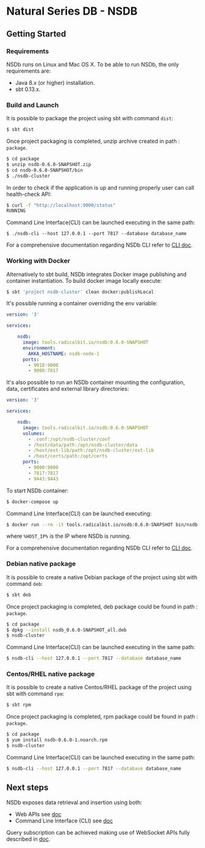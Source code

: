 # Natural Series DB - NSDB #

## Getting Started
### Requirements
NSDb runs on Linux and Mac OS X. To be able to run NSDb, the only requirements are:

- Java 8.x (or higher) installation.
- sbt 0.13.x.

### Build and Launch
It is possible to package the project using sbt with command `dist`:
```bash
$ sbt dist
```

Once project packaging is completed, unzip archive created in path : `package`.
```bash
$ cd package
$ unzip nsdb-0.6.0-SNAPSHOT.zip
$ cd nsdb-0.6.0-SNAPSHOT/bin
$ ./nsdb-cluster
```
In order to check if the application is up and running properly user can call health-check API:
```bash
$ curl -f "http://localhost:9000/status"
RUNNING
```
Command Line Interface(CLI) can be launched executing in the same path:
```
$ ./nsdb-cli --host 127.0.0.1 --port 7817 --database database_name
```
For a comprehensive documentation regarding NSDb CLI refer to  [CLI doc](CLI_doc.md).

### Working with Docker
Alternatively to sbt build, NSDb integrates Docker image publishing and container instantiation.
To build docker image locally execute:

```bash
$ sbt 'project nsdb-cluster' clean docker:publishLocal
```

It's possible running a container overriding the env variable:

```yaml
version: '3'

services:

    nsdb:
      image: tools.radicalbit.io/nsdb:0.6.0-SNAPSHOT
      environment:
        AKKA_HOSTNAME: nsdb-node-1
      ports:
        - 9010:9000
        - 9000:7817
```

It's also possible to run an NSDb container mounting the configuration, data, certificates and external library directories:

```yaml
version: '3'

services:

    nsdb:
      image: tools.radicalbit.io/nsdb:0.6.0-SNAPSHOT
      volumes:
        - .conf:/opt/nsdb-cluster/conf
        - /host/data/path:/opt/nsdb-cluster/data
        - /host/ext-lib/path:/opt/nsdb-cluster/ext-lib
        - /host/certs/path:/opt/certs
      ports:
        - 9000:9000
        - 7817:7817
        - 9443:9443
```
To start NSDb container:

```bash
$ docker-compose up
```
Command Line Interface(CLI) can be launched executing:
```bash
$ docker run --rm -it tools.radicalbit.io/nsdb:0.6.0-SNAPSHOT bin/nsdb-cli --host %HOST_IP% --port 7817 --database database_name
```
where `%HOST_IP%` is the IP where NSDb is running.

For a comprehensive documentation regarding NSDb CLI refer to  [CLI doc](CLI_doc.md).

### Debian native package
It is possible to create a native Debian package of the project using sbt with command `deb`:
```bash
$ sbt deb
```

Once project packaging is completed, deb package could be found in path : `package`.
```bash
$ cd package
$ dpkg --install nsdb_0.6.0-SNAPSHOT_all.deb
$ nsdb-cluster
```
Command Line Interface(CLI) can be launched executing in the same path:
```bash
$ nsdb-cli --host 127.0.0.1 --port 7817 --database database_name
```

### Centos/RHEL native package
It is possible to create a native Centos/RHEL package of the project using sbt with command `rpm`:
```bash
$ sbt rpm
```

Once project packaging is completed, rpm package could be found in path : `package`.
```bash
$ cd package
$ yum install nsdb-0.6.0-1.noarch.rpm
$ nsdb-cluster
```
Command Line Interface(CLI) can be launched executing in the same path:
```bash
$ nsdb-cli --host 127.0.0.1 --port 7817 --database database_name
```

## Next steps
NSDb exposes data retrieval and insertion using both:

- Web APIs see [doc](RestApis.md)
- Command Line Interface (CLI) see [doc](CLI_doc.md)

Query subscription can be achieved making use of WebSocket APIs fully described in [doc](Websocket.md).
